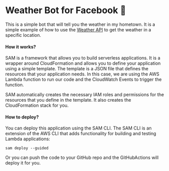# Weather Bot for Facebook 🤖

This is a simple bot that will tell you the weather in my hometown. It is a simple example of how to use the [Weather API](https://www.weatherapi.com/) to get the weather in a specific location.

#### How it works?

SAM is a framework that allows you to build serverless applications. It is a wrapper around CloudFormation and allows you to define your application using a simple template. The template is a JSON file that defines the resources that your application needs. In this case, we are using the AWS Lambda function to run our code and the CloudWatch Events to trigger the function.

SAM automatically creates the necessary IAM roles and permissions for the resources that you define in the template. It also creates the CloudFormation stack for you.

#### How to deploy?

You can deploy this application using the SAM CLI. The SAM CLI is an extension of the AWS CLI that adds functionality for building and testing Lambda applications:

```console
sam deploy --guided
```

Or you can push the code to your GitHub repo and the GitHubActions will deploy it for you.
